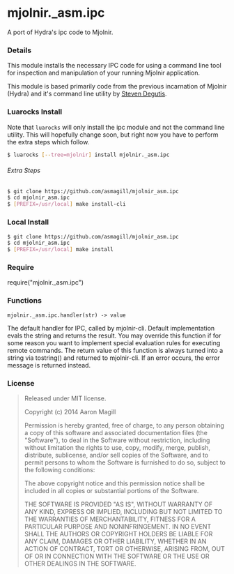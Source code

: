 mjolnir._asm.ipc
======================

A port of Hydra's ipc code to Mjolnir.

### Details
This module installs the necessary IPC code for using a command line tool for inspection and
manipulation of your running Mjolnir application.

This module is based primarily code from the previous incarnation of Mjolnir (Hydra) and it's command
line utility by [Steven Degutis](https://github.com/sdegutis/).


### Luarocks Install
Note that `luarocks` will only install the ipc module and not the command line utility.  This will hopefully change soon, but right now you have to perform the extra steps which follow.

~~~bash
$ luarocks [--tree=mjolnir] install mjolnir._asm.ipc
~~~

###### *Extra Steps*
~~~bash
$ git clone https://github.com/asmagill/mjolnir_asm.ipc
$ cd mjolnir_asm.ipc
$ [PREFIX=/usr/local] make install-cli
~~~

### Local Install
~~~bash
$ git clone https://github.com/asmagill/mjolnir_asm.ipc
$ cd mjolnir_asm.ipc
$ [PREFIX=/usr/local] make install
~~~

### Require
require("mjolnir._asm.ipc")

### Functions
`mjolnir._asm.ipc.handler(str) -> value`

The default handler for IPC, called by mjolnir-cli. Default implementation evals the string and returns the result.
You may override this function if for some reason you want to implement special evaluation rules for executing remote commands.
The return value of this function is always turned into a string via tostring() and returned to mjolnir-cli.
If an error occurs, the error message is returned instead.

### License

> Released under MIT license.
>
> Copyright (c) 2014 Aaron Magill
>
> Permission is hereby granted, free of charge, to any person obtaining a copy
> of this software and associated documentation files (the "Software"), to deal
> in the Software without restriction, including without limitation the rights
> to use, copy, modify, merge, publish, distribute, sublicense, and/or sell
> copies of the Software, and to permit persons to whom the Software is
> furnished to do so, subject to the following conditions:
>
> The above copyright notice and this permission notice shall be included in
> all copies or substantial portions of the Software.
>
> THE SOFTWARE IS PROVIDED "AS IS", WITHOUT WARRANTY OF ANY KIND, EXPRESS OR
> IMPLIED, INCLUDING BUT NOT LIMITED TO THE WARRANTIES OF MERCHANTABILITY,
> FITNESS FOR A PARTICULAR PURPOSE AND NONINFRINGEMENT. IN NO EVENT SHALL THE
> AUTHORS OR COPYRIGHT HOLDERS BE LIABLE FOR ANY CLAIM, DAMAGES OR OTHER
> LIABILITY, WHETHER IN AN ACTION OF CONTRACT, TORT OR OTHERWISE, ARISING FROM,
> OUT OF OR IN CONNECTION WITH THE SOFTWARE OR THE USE OR OTHER DEALINGS IN
> THE SOFTWARE.

